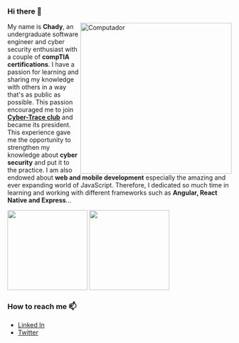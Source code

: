 ### Hi there 👋

<!--
**Ch3di/Ch3di** is a ✨ _special_ ✨ repository because its `README.md` (this file) appears on your GitHub profile.

Here are some ideas to get you started:

- 🔭 I’m currently working on ...
- 🌱 I’m currently learning ...
- 👯 I’m looking to collaborate on ...
- 🤔 I’m looking for help with ...
- 💬 Ask me about ...
- 
- 😄 Pronouns: ...
- ⚡ Fun fact: ...
-->

<img src="https://raw.githubusercontent.com/MicaelliMedeiros/micaellimedeiros/master/image/computer-illustration.png" min-width="340px" max-width="400px" width="340px" align="right" alt="Computador">

<p align="left">
  My name is <strong>Chady</strong>, an undergraduate software engineer and cyber security enthusiast with a couple of <strong>compTIA certifications</strong>. 
  I have a passion for learning and sharing my knowledge with others in a way that's as public as possible. 
  This passion encouraged me to join <strong><a href="https://www.facebook.com/CyberTraceClub">Cyber-Trace club</a></strong> and became its president. This experience gave me the opportunity to strengthen my knowledge about <strong>cyber security</strong> and put it to the practice.
  I am also endowed about <strong>web and mobile development</strong> especially the amazing and ever expanding world of JavaScript. Therefore, I dedicated so much time in learning and working with different frameworks such as <strong>Angular, React Native and Express</strong>...
</p>

<div>
  <img height="180em" src="https://github-readme-stats.vercel.app/api/top-langs/?username=Ch3di&layout=compact&langs_count=7&theme=cobalt"/>
  <img height="180em" src="https://github-readme-stats.vercel.app/api?username=Ch3di&count_private=true&theme=cobalt&show_icons=true"/>
</div>

### How to reach me 📫
- [Linked In](https://www.linkedin.com/in/chady-w-bouhlel/)
- [Twitter](https://twitter.com/ChadyBouhlel)
